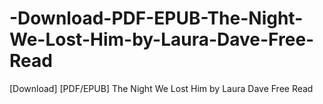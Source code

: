 # -Download-PDF-EPUB-The-Night-We-Lost-Him-by-Laura-Dave-Free-Read
[Download] [PDF/EPUB] The Night We Lost Him by Laura Dave Free Read
